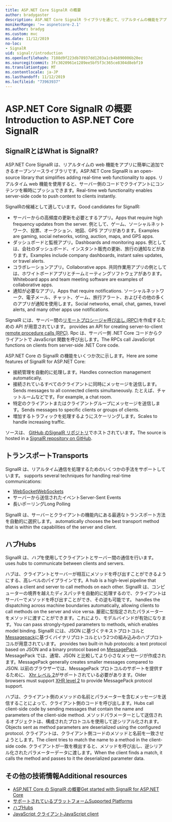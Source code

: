 ```yaml
---
title: ASP.NET Core SignalR の概要
author: bradygaster
description: ASP.NET Core SignalR ライブラリを通じて、リアルタイムの機能をアプリに簡単に追加する方法について説明します。
monikerRange: '>= aspnetcore-2.1'
ms.author: bradyg
ms.custom: mvc
ms.date: 11/12/2019
no-loc:
- SignalR
uid: signalr/introduction
ms.openlocfilehash: 7108d9f223db78937dd1203a1cb4b890006b20ec
ms.sourcegitcommit: 3fc3020961e1289ee5bf5f3c365ce8304d8ebf19
ms.translationtype: MT
ms.contentlocale: ja-JP
ms.lasthandoff: 11/12/2019
ms.locfileid: "73963937"
---
```

# <a name="introduction-to-aspnet-core-opno-locsignalr"></a><span data-ttu-id="c2c45-103">ASP.NET Core SignalR の概要</span><span class="sxs-lookup"><span data-stu-id="c2c45-103">Introduction to ASP.NET Core SignalR</span></span>

## <a name="what-is-opno-locsignalr"></a><span data-ttu-id="c2c45-104">SignalRとは</span><span class="sxs-lookup"><span data-stu-id="c2c45-104">What is SignalR?</span></span>

<span data-ttu-id="c2c45-105">ASP.NET Core SignalR は、リアルタイムの web 機能をアプリに簡単に追加できるオープンソースライブラリです。</span><span class="sxs-lookup"><span data-stu-id="c2c45-105">ASP.NET Core SignalR is an open-source library that simplifies adding real-time web functionality to apps.</span></span> <span data-ttu-id="c2c45-106">リアルタイム web 機能を使用すると、サーバー側のコードでクライアントにコンテンツを瞬時にプッシュできます。</span><span class="sxs-lookup"><span data-stu-id="c2c45-106">Real-time web functionality enables server-side code to push content to clients instantly.</span></span>

<span data-ttu-id="c2c45-107">SignalRの候補として適しています。</span><span class="sxs-lookup"><span data-stu-id="c2c45-107">Good candidates for SignalR:</span></span>

* <span data-ttu-id="c2c45-108">サーバーからの高頻度の更新を必要とするアプリ。</span><span class="sxs-lookup"><span data-stu-id="c2c45-108">Apps that require high frequency updates from the server.</span></span> <span data-ttu-id="c2c45-109">例として、ゲーム、ソーシャルネットワーク、投票、オークション、地図、GPS アプリがあります。</span><span class="sxs-lookup"><span data-stu-id="c2c45-109">Examples are gaming, social networks, voting, auction, maps, and GPS apps.</span></span>
* <span data-ttu-id="c2c45-110">ダッシュボードと監視アプリ。</span><span class="sxs-lookup"><span data-stu-id="c2c45-110">Dashboards and monitoring apps.</span></span> <span data-ttu-id="c2c45-111">例としては、会社のダッシュボード、インスタント販売の更新、旅行の通知などがあります。</span><span class="sxs-lookup"><span data-stu-id="c2c45-111">Examples include company dashboards, instant sales updates, or travel alerts.</span></span>
* <span data-ttu-id="c2c45-112">コラボレーションアプリ。</span><span class="sxs-lookup"><span data-stu-id="c2c45-112">Collaborative apps.</span></span> <span data-ttu-id="c2c45-113">共同作業用アプリの例としては、ホワイトボードアプリとチームミーティングソフトウェアがあります。</span><span class="sxs-lookup"><span data-stu-id="c2c45-113">Whiteboard apps and team meeting software are examples of collaborative apps.</span></span>
* <span data-ttu-id="c2c45-114">通知が必要なアプリ。</span><span class="sxs-lookup"><span data-stu-id="c2c45-114">Apps that require notifications.</span></span> <span data-ttu-id="c2c45-115">ソーシャルネットワーク、電子メール、チャット、ゲーム、旅行アラート、およびその他の多くのアプリが通知を使用します。</span><span class="sxs-lookup"><span data-stu-id="c2c45-115">Social networks, email, chat, games, travel alerts, and many other apps use notifications.</span></span>

SignalR<span data-ttu-id="c2c45-116"> には、サーバー間の[リモートプロシージャ呼び出し (RPC)](https://wikipedia.org/wiki/Remote_procedure_call)を作成するための API が用意されています。</span><span class="sxs-lookup"><span data-stu-id="c2c45-116"> provides an API for creating server-to-client [remote procedure calls (RPC)](https://wikipedia.org/wiki/Remote_procedure_call).</span></span> <span data-ttu-id="c2c45-117">Rpc は、サーバー側 .NET Core コードからクライアントで JavaScript 関数を呼び出します。</span><span class="sxs-lookup"><span data-stu-id="c2c45-117">The RPCs call JavaScript functions on clients from server-side .NET Core code.</span></span>

<span data-ttu-id="c2c45-118">ASP.NET Core の SignalR の機能をいくつか次に示します。</span><span class="sxs-lookup"><span data-stu-id="c2c45-118">Here are some features of SignalR for ASP.NET Core:</span></span>

* <span data-ttu-id="c2c45-119">接続管理を自動的に処理します。</span><span class="sxs-lookup"><span data-stu-id="c2c45-119">Handles connection management automatically.</span></span>
* <span data-ttu-id="c2c45-120">接続されているすべてのクライアントに同時にメッセージを送信します。</span><span class="sxs-lookup"><span data-stu-id="c2c45-120">Sends messages to all connected clients simultaneously.</span></span> <span data-ttu-id="c2c45-121">たとえば、チャットルームなどです。</span><span class="sxs-lookup"><span data-stu-id="c2c45-121">For example, a chat room.</span></span>
* <span data-ttu-id="c2c45-122">特定のクライアントまたはクライアントグループにメッセージを送信します。</span><span class="sxs-lookup"><span data-stu-id="c2c45-122">Sends messages to specific clients or groups of clients.</span></span>
* <span data-ttu-id="c2c45-123">増加するトラフィックを処理するようにスケーリングします。</span><span class="sxs-lookup"><span data-stu-id="c2c45-123">Scales to handle increasing traffic.</span></span>

<span data-ttu-id="c2c45-124">ソースは、 [GitHub のSignalR リポジトリ](https://github.com/aspnet/AspNetCore/tree/master/src/SignalR)でホストされています。</span><span class="sxs-lookup"><span data-stu-id="c2c45-124">The source is hosted in a [SignalR repository on GitHub](https://github.com/aspnet/AspNetCore/tree/master/src/SignalR).</span></span>

## <a name="transports"></a><span data-ttu-id="c2c45-125">トランスポート</span><span class="sxs-lookup"><span data-stu-id="c2c45-125">Transports</span></span>

SignalR<span data-ttu-id="c2c45-126"> は、リアルタイム通信を処理するためのいくつかの手法をサポートしています。</span><span class="sxs-lookup"><span data-stu-id="c2c45-126"> supports several techniques for handling real-time communications:</span></span>

* [<span data-ttu-id="c2c45-127">WebSocket</span><span class="sxs-lookup"><span data-stu-id="c2c45-127">WebSockets</span></span>](https://tools.ietf.org/html/rfc7118)
* <span data-ttu-id="c2c45-128">サーバーから送信されたイベント</span><span class="sxs-lookup"><span data-stu-id="c2c45-128">Server-Sent Events</span></span>
* <span data-ttu-id="c2c45-129">長いポーリング</span><span class="sxs-lookup"><span data-stu-id="c2c45-129">Long Polling</span></span>

SignalR<span data-ttu-id="c2c45-130"> は、サーバーとクライアントの機能内にある最適なトランスポート方法を自動的に選択します。</span><span class="sxs-lookup"><span data-stu-id="c2c45-130"> automatically chooses the best transport method that is within the capabilities of the server and client.</span></span>

## <a name="hubs"></a><span data-ttu-id="c2c45-131">ハブ</span><span class="sxs-lookup"><span data-stu-id="c2c45-131">Hubs</span></span>

SignalR<span data-ttu-id="c2c45-132"> は、*ハブ*を使用してクライアントとサーバー間の通信を行います。</span><span class="sxs-lookup"><span data-stu-id="c2c45-132"> uses *hubs* to communicate between clients and servers.</span></span>

<span data-ttu-id="c2c45-133">ハブは、クライアントとサーバーが相互にメソッドを呼び出すことができるようにする、高レベルのパイプラインです。</span><span class="sxs-lookup"><span data-stu-id="c2c45-133">A hub is a high-level pipeline that allows a client and server to call methods on each other.</span></span> SignalR<span data-ttu-id="c2c45-134"> は、コンピューターの境界を越えたディスパッチを自動的に処理するので、クライアントはサーバーでメソッドを呼び出すことができ、その逆も可能です。</span><span class="sxs-lookup"><span data-stu-id="c2c45-134"> handles the dispatching across machine boundaries automatically, allowing clients to call methods on the server and vice versa.</span></span> <span data-ttu-id="c2c45-135">厳密に型指定されたパラメーターをメソッドに渡すことができます。これにより、モデルバインドが有効になります。</span><span class="sxs-lookup"><span data-stu-id="c2c45-135">You can pass strongly-typed parameters to methods, which enables model binding.</span></span> SignalR<span data-ttu-id="c2c45-136"> には、JSON に基づくテキストプロトコルと[Messagepack](https://msgpack.org/)に基づくバイナリプロトコルという2つの組み込みのハブプロトコルが用意されています。</span><span class="sxs-lookup"><span data-stu-id="c2c45-136"> provides two built-in hub protocols: a text protocol based on JSON and a binary protocol based on [MessagePack](https://msgpack.org/).</span></span>  <span data-ttu-id="c2c45-137">MessagePack では、通常、JSON と比較してより小さなメッセージが作成されます。</span><span class="sxs-lookup"><span data-stu-id="c2c45-137">MessagePack generally creates smaller messages compared to JSON.</span></span> <span data-ttu-id="c2c45-138">以前のブラウザーでは、MessagePack プロトコルのサポートを提供するために、 [Xhr レベル 2](https://caniuse.com/#feat=xhr2)がサポートされている必要があります。</span><span class="sxs-lookup"><span data-stu-id="c2c45-138">Older browsers must support [XHR level 2](https://caniuse.com/#feat=xhr2) to provide MessagePack protocol support.</span></span>

<span data-ttu-id="c2c45-139">ハブは、クライアント側のメソッドの名前とパラメーターを含むメッセージを送信することによって、クライアント側のコードを呼び出します。</span><span class="sxs-lookup"><span data-stu-id="c2c45-139">Hubs call client-side code by sending messages that contain the name and parameters of the client-side method.</span></span> <span data-ttu-id="c2c45-140">メソッドパラメーターとして送信されるオブジェクトは、構成されたプロトコルを使用して逆シリアル化されます。</span><span class="sxs-lookup"><span data-stu-id="c2c45-140">Objects sent as method parameters are deserialized using the configured protocol.</span></span> <span data-ttu-id="c2c45-141">クライアントは、クライアント側コードのメソッドと名前を一致させようとします。</span><span class="sxs-lookup"><span data-stu-id="c2c45-141">The client tries to match the name to a method in the client-side code.</span></span> <span data-ttu-id="c2c45-142">クライアントが一致を検出すると、メソッドを呼び出し、逆シリアル化されたパラメーターデータに渡します。</span><span class="sxs-lookup"><span data-stu-id="c2c45-142">When the client finds a match, it calls the method and passes to it the deserialized parameter data.</span></span>

## <a name="additional-resources"></a><span data-ttu-id="c2c45-143">その他の技術情報</span><span class="sxs-lookup"><span data-stu-id="c2c45-143">Additional resources</span></span>

* <span data-ttu-id="c2c45-144">[ASP.NET Core の SignalR の概要](xref:tutorials/signalr)</span><span class="sxs-lookup"><span data-stu-id="c2c45-144">[Get started with SignalR for ASP.NET Core](xref:tutorials/signalr)</span></span>
* [<span data-ttu-id="c2c45-145">サポートされているプラットフォーム</span><span class="sxs-lookup"><span data-stu-id="c2c45-145">Supported Platforms</span></span>](xref:signalr/supported-platforms)
* [<span data-ttu-id="c2c45-146">ハブ</span><span class="sxs-lookup"><span data-stu-id="c2c45-146">Hubs</span></span>](xref:signalr/hubs)
* [<span data-ttu-id="c2c45-147">JavaScript クライアント</span><span class="sxs-lookup"><span data-stu-id="c2c45-147">JavaScript client</span></span>](xref:signalr/javascript-client)
